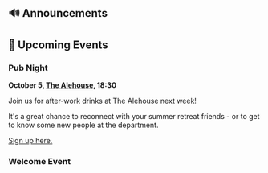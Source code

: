 ## 🔊 Announcements

## 📅 Upcoming Events

### Pub Night 

**October 5, [The Alehouse](https://maps.app.goo.gl/Pop2SMBe6cc8RUm37), 18:30**

Join us for after-work drinks at The Alehouse next week! 

It's a great chance to reconnect with your summer retreat friends - or to get to know some new people at the department. 

[Sign up here.](https://forms.gle/bqHiKxXM1Nd5CZsm7)

### Welcome Event
